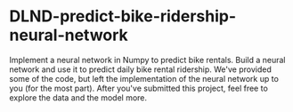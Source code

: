 # DLND-predict-bike-ridership-neural-network

Implement a neural network in Numpy to predict bike rentals. Build a neural network and use it to predict daily bike rental ridership. We've provided some of the code, but left the implementation of the neural network up to you (for the most part). After you've submitted this project, feel free to explore the data and the model more.

